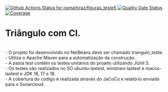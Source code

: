 [![Github Actions Status for osmarbraz/figuras_teste5](https://github.com/osmarbraz/figuras_teste5_so/workflows/Integra%C3%A7%C3%A3o%20continua%20de%20Java%20com%20Maven/badge.svg)](https://github.com/osmarbraz/figuras_teste5_so/actions) 
[![Quality Gate Status](https://sonarcloud.io/api/project_badges/measure?project=osmarbraz_triangulo_teste&metric=alert_status)](https://sonarcloud.io/summary/new_code?id=osmarbraz_triangulo_teste)
[![Coverage](https://sonarcloud.io/api/project_badges/measure?project=osmarbraz_triangulo_teste&metric=coverage)](https://sonarcloud.io/component_measures?id=osmarbraz_triangulo_teste&metric=coverage)

# Triângulo com CI.

<br>
- O projeto foi desenvolvido no NetBeans deve ser chamado triangulo_teste.<br>
- Utiliza o Apache Maven para a automatização da construção.<br>
- A pasta test contêm os testes unitários do projeto utilizando JUnit 5.<br>
- Os testes são realizados no SO ubuntu-lastest, windows-lastest e macos-lastest e JDK 16, 17 e 18.<br>
- A cobertura do código é realizada através do JaCoCo e relatório enviado para o Sonarcloud.<br>